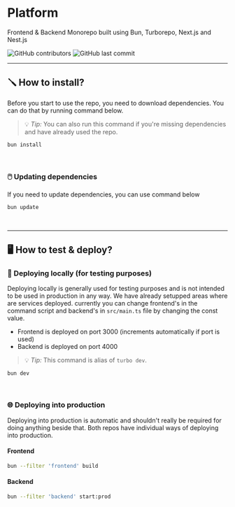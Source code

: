 # Platform

Frontend & Backend Monorepo built using Bun, Turborepo, Next.js and Nest.js

![GitHub contributors](https://img.shields.io/github/contributors/jakofakt-cz/platform)
![GitHub last commit](https://img.shields.io/github/last-commit/jakofakt-cz/platform)

---

## 🪛 How to install?

Before you start to use the repo, you need to download dependencies.
You can do that by running command below.

> 💡 *Tip:* You can also run this command if you're missing dependencies and have already used the repo.

```bash
bun install
```

&nbsp;
### 🖱️ Updating dependencies

If you need to update dependencies, you can use command below

```bash
bun update
```

&nbsp;

---

## 🖥️ How to test & deploy?

### 🧪 Deploying locally (for testing purposes)

Deploying locally is generally used for testing purposes and is not intended to be used in production in any way. 
We have already setupped areas where are services deployed. currently you can change frontend's in the command script and backend's in `src/main.ts` file by changing the const value.

- Frontend is deployed on port 3000 (increments automatically if port is used)
- Backend is deployed on port 4000

> 💡 *Tip:* This command is alias of `turbo dev`.
> 
```bash
bun dev
```

&nbsp;

### 🌐 Deploying into production

Deploying into production is automatic and shouldn't really be required for doing anything beside that. 
Both repos have individual ways of deploying into production.

#### Frontend

```bash
bun --filter 'frontend' build
```

#### Backend

```bash
bun --filter 'backend' start:prod
```
